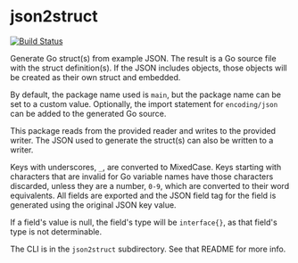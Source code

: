 json2struct
===========
[![Build Status](https://travis-ci.org/mohae/json2struct.png)](https://travis-ci.org/mohae/json2struct)

Generate Go struct(s) from example JSON.  The result is a Go source file with the struct definition(s).  If the JSON includes objects, those objects will be created as their own struct and embedded.

By default, the package name used is `main`, but the package name can be set to a custom value.  Optionally, the import statement for `encoding/json` can be added to the generated Go source.

This package reads from the provided reader and writes to the provided writer.  The JSON used to generate the struct(s) can also be written to a writer.

Keys with underscores, `_`, are converted to MixedCase.  Keys starting with characters that are invalid for Go variable names have those characters discarded, unless they are a number, `0-9`, which are converted to their word equivalents. All fields are exported and the JSON field tag for the field is generated using the original JSON key value.

If a field's value is null, the field's type will be `interface{}`, as that field's type is not determinable.

The CLI is in the `json2struct` subdirectory.  See that README for more info.
